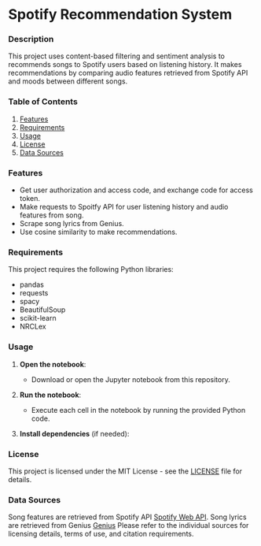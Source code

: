 # Spotify Recommendation System

### Description
This project uses content-based filtering and sentiment analysis to recommends songs to Spotify users based on listening history. It makes recommendations by comparing audio features retrieved from Spotify API and moods between different songs.

### Table of Contents
1. [Features](#features)
2. [Requirements](#requirements)
3. [Usage](#usage)
4. [License](#license)
5. [Data Sources](#data-sources)

### Features
- Get user authorization and access code, and exchange code for access token.
- Make requests to Spoitfy API for user listening history and audio features from song.
- Scrape song lyrics from Genius.
- Use cosine similarity to make recommendations.

### Requirements
This project requires the following Python libraries:
- pandas
- requests
- spacy
- BeautifulSoup
- scikit-learn
- NRCLex
  
### Usage
1. **Open the notebook**:
   - Download or open the Jupyter notebook from this repository.

2. **Run the notebook**:
   - Execute each cell in the notebook by running the provided Python code.

3. **Install dependencies** (if needed):

### License
This project is licensed under the MIT License - see the [LICENSE](LICENSE) file for details.

### Data Sources

Song features are retrieved from Spotify API [Spotify Web API](https://developer.spotify.com/documentation/web-api).
Song lyrics are retrieved from Genius [Genius](https://genius.com/)
Please refer to the individual sources for licensing details, terms of use, and citation requirements.

